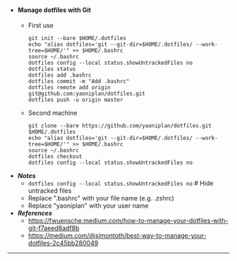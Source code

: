 - #### Manage dotfiles with Git
    - First use
      ```
      git init --bare $HOME/.dotfiles
      echo "alias dotfiles='git --git-dir=$HOME/.dotfiles/ --work-tree=$HOME/'" >> $HOME/.bashrc
      source ~/.bashrc
      dotfiles config --local status.showUntrackedFiles no
      dotfiles status
      dotfiles add .bashrc
      dotfiles commit -m "Add .bashrc"
      dotfiles remote add origin git@github.com:yaoniplan/dotfiles.git
      dotfiles push -u origin master
      ```
    - Second machine
      ```
      git clone --bare https://github.com/yaoniplan/dotfiles.git $HOME/.dotfiles
      echo "alias dotfiles='git --git-dir=$HOME/.dotfiles/ --work-tree=$HOME/'" >> $HOME/.bashrc
      source ~/.bashrc
      dotfiles checkout
      dotfiles config --local status.showUntrackedFiles no
      ```
- ***Notes***
    - `dotfiles config --local status.showUntrackedFiles no` # Hide untracked files
    - Replace ".bashrc" with your file name (e.g. .zshrc)
    - Replace "yaoniplan" with your user name
- ***References***
    - https://fwuensche.medium.com/how-to-manage-your-dotfiles-with-git-f7aeed8adf8b
    - https://medium.com/@simontoth/best-way-to-manage-your-dotfiles-2c45bb280049
- ---
